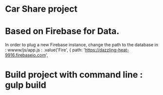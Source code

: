 # Car Share project

# Based on Firebase for Data.
In order to plug a new Firebase instance, change the path to the database in :
wwww/js/app.js :
.value('Fire', {
    path: 'https://dazzling-heat-9916.firebaseio.com',

# Build project with command line : gulp build
